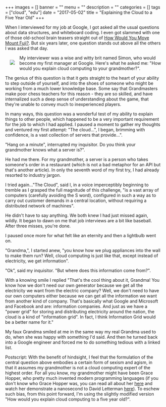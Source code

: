 +++
images = []
banner = ""
menu = ""
description = ""
categories = []
tags = ["cloud", "edu"]
date = "2017-05-02"
title = "Explaining the Cloud to a Five Year Old"
+++

When I interviewed for my job at Google, I got asked all the usual questions about 
data structures, and whiteboard coding. I even got slammed with one of those old-school brain teasers
straight out of [How Would You Move Mount Fuji?](https://www.amazon.com/How-Would-Move-Mount-Fuji-ebook/dp/B000Q67H6I).
But six years later, one question stands out above all the others I was asked that day.<!--more-->

<img src="/img/grace.jpg" align="left" style="margin: 15px">

My interviewer was a wise and witty brit named Simon, who would become my
first manager at Google. Here's what he asked me: "How would you explain cloud computing to your grandmother?".

The genius of this question is that it gets straight to the heart of your ability to step outside of yourself,
and into the shoes of someone who might be working from a much lower knowledge base.
Some say that Grandmasters make poor chess teachers for this reason - they are so skilled, and have internalized
such a deep sense of understanding about the game, that they're unable to convey much to inexperienced players.

In many ways, this question was a wonderful test of my ability to explain things to other people, which happened to be a
very important requirement for the job to which I had applied.
I paused a moment to gather my thoughts and ventured my first attempt: "The cloud...", I began, brimming
with confidence, is a vast collection of servers that provide...". 

"Hang on a minute", interrupted my inquisitor. Do you think your grandmother knows what a server is?".

He had me there. For my grandmother, a server is a person who takes someone's order in a restaurant 
(which is not a bad metaphor for an API but that's another article). In only the seventh word of my
first try, I had already resorted to industry jargon. 

I tried again..."The Cloud", said I, in a voice imperceptibly beginning to tremble as I grasped the 
full magnitude of this challenge, "is a vast array of computers (carefully avoiding the S word), 
configured in such a way as to carry out customer demands in a central location, without requiring
a distributed network of machines". 

He didn't have to say anything. We both knew I had just missed again, wildly.
It began to dawn on me that job interviews are a bit like baseball. After three misses,
you're done.

I paused once more for what felt like an eternity and then a lightbulb went on.

"Grandma,", I started anew, "you know how we plug appliances into the wall to make them run? Well, cloud
computing is just like that, except instead of electricity, we get information".

"Ok", said my inquisitor. "But where does this information come from?". 

With a knowing smile I replied "That's the cool thing about it,
Grandma! You know how we don't need our own generator because we get all the electricity we want from the
electric company? Well, we don't need to have our own computers either because we can get all the 
information we want from another kind of company. That's basically what Google and Microsoft and 
Facebook and are: information companies. And just as we have a "power grid" for storing and
distributing electricity around the nation, the cloud is a kind of "information grid". In fact, I think
Information Grid would be a better name for it."

My faux Grandma smiled at me in the same way my real Grandma used to do, when she was happy with 
something I'd said. And then he turned back into a Google engineer and forced me to do something
tedious with a linked list.

Postscript: With the benefit of hindsight, I feel that the formulation of the central question
above embodies a certain form of sexism and agism, in that it assumes my grandmother is not a cloud 
computing expert of the highest order. For all you know, my grandmother might have been Grace Hopper, 
who pretty much invented modern programming languages (if you don't know who Grace Hopper was, 
you can read all about her [here](https://en.wikipedia.org/wiki/Grace_Hopper) and watch her 
demonstrate a nanosecond to David Letterman [here](https://www.youtube.com/watch?v=1-vcErOPofQ)).
To eschew such bias, from this point forward, I'm using the slightly modified version 
"How would you explain cloud computing to a five year old?".
